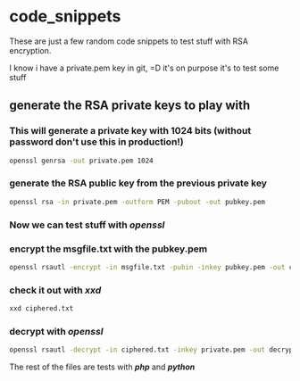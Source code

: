 # code_snippets

These are just a few random code snippets to test stuff with RSA encryption.

I know i have a private.pem key in git, =D it's on purpose it's to test some stuff

## generate the RSA private keys to play with
### This will generate a private key with 1024 bits (without password don't use this in production!)
```bash
openssl genrsa -out private.pem 1024
```

### generate the RSA public key from the previous private key
```bash
openssl rsa -in private.pem -outform PEM -pubout -out pubkey.pem
```

### Now we can test stuff with ***openssl***
### encrypt the msgfile.txt with the pubkey.pem
```bash
openssl rsautl -encrypt -in msgfile.txt -pubin -inkey pubkey.pem -out ciphered.txt
```
### check it out with ***xxd***
```bash
xxd ciphered.txt
```

### decrypt with ***openssl***
```bash
openssl rsautl -decrypt -in ciphered.txt -inkey private.pem -out decrypted.txt
```

The rest of the files are tests with ***php*** and ***python***
